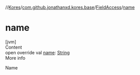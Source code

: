 //[Kores](../../index.md)/[com.github.jonathanxd.kores.base](../index.md)/[FieldAccess](index.md)/[name](name.md)



# name  
[jvm]  
Content  
open override val [name](name.md): [String](https://kotlinlang.org/api/latest/jvm/stdlib/kotlin/-string/index.html)  
More info  


Name

  



